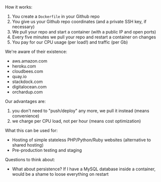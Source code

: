 How it works:

 1. You create a `Dockerfile` in your Github repo
 2. You give us your Github repo coordinates (and a private SSH key, if necessary)
 3. We pull your repo and start a container (with a public IP and open ports)
 4. Every five minutes we pull your repo and restart a container on changes
 5. You pay for our CPU usage (per load!) and traffic (per Gb)

We're aware of their existence:

 * aws.amazon.com
 * heroku.com
 * cloudbees.com
 * quay.io
 * stackdock.com
 * digitalocean.com
 * orchardup.com

Our advantages are:

 1. you don't need to "push/deploy" any more, we pull it instead (means convenience)
 2. we charge per CPU load, not per hour (means cost optimization)

What this can be used for:

 * Hosting of simple stateless PHP/Python/Ruby websites (alternative to shared hosting)
 * Pre-production testing and staging

Questions to think about:

 * What about persistence? If I have a MySQL database inside a container, would be a shame to loose everything on restart
